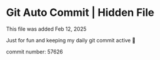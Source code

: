 # Git Auto Commit | Hidden File

This file was added Feb 12, 2025

Just for fun and keeping my daily git commit active 🤪

commit number: 57626
